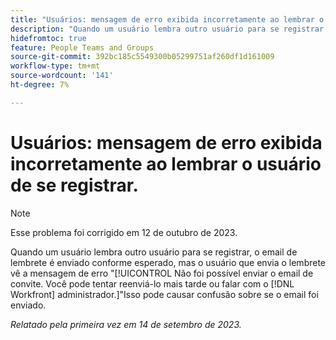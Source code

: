 ```yaml
---
title: "Usuários: mensagem de erro exibida incorretamente ao lembrar o usuário de se registrar"
description: "Quando um usuário lembra outro usuário para se registrar, o email de lembrete é enviado conforme esperado, mas o usuário que envia o lembrete vê a mensagem de erro Não foi possível enviar o email de convite. Você pode tentar reenviá-lo mais tarde ou falar com o administrador do Workfront. Isso pode causar confusão sobre se o email foi enviado."
hidefromtoc: true
feature: People Teams and Groups
source-git-commit: 392bc185c5549300b05299751af260df1d161009
workflow-type: tm+mt
source-wordcount: '141'
ht-degree: 7%

---
```



# Usuários: mensagem de erro exibida incorretamente ao lembrar o usuário de se registrar.

>[!NOTE]
>
>Esse problema foi corrigido em 12 de outubro de 2023.

Quando um usuário lembra outro usuário para se registrar, o email de lembrete é enviado conforme esperado, mas o usuário que envia o lembrete vê a mensagem de erro &quot;[!UICONTROL Não foi possível enviar o email de convite. Você pode tentar reenviá-lo mais tarde ou falar com o [!DNL Workfront] administrador.]&quot;Isso pode causar confusão sobre se o email foi enviado.

_Relatado pela primeira vez em 14 de setembro de 2023._
